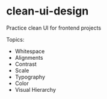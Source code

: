 # clean-ui-design
Practice clean UI for frontend projects

Topics:

- Whitespace
- Alignments
- Contrast
- Scale
- Typography
- Color
- Visual Hierarchy

